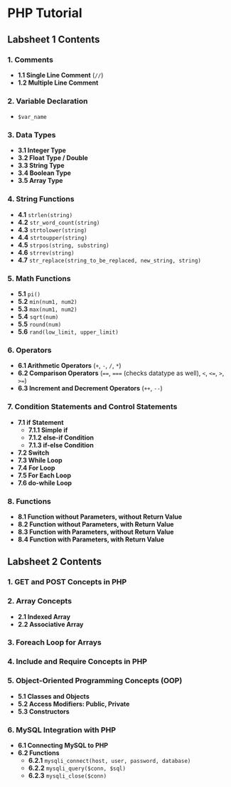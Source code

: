 # PHP Tutorial

## Labsheet 1 Contents

### 1. Comments
- **1.1 Single Line Comment** (`//`)
- **1.2 Multiple Line Comment**

### 2. Variable Declaration
- `$var_name`

### 3. Data Types
- **3.1 Integer Type**
- **3.2 Float Type / Double**
- **3.3 String Type**
- **3.4 Boolean Type**
- **3.5 Array Type**

### 4. String Functions
- **4.1** `strlen(string)`
- **4.2** `str_word_count(string)`
- **4.3** `strtolower(string)`
- **4.4** `strtoupper(string)`
- **4.5** `strpos(string, substring)`
- **4.6** `strrev(string)`
- **4.7** `str_replace(string_to_be_replaced, new_string, string)`

### 5. Math Functions
- **5.1** `pi()`
- **5.2** `min(num1, num2)`
- **5.3** `max(num1, num2)`
- **5.4** `sqrt(num)`
- **5.5** `round(num)`
- **5.6** `rand(low_limit, upper_limit)`

### 6. Operators
- **6.1 Arithmetic Operators** (`+`, `-`, `/`, `*`)
- **6.2 Comparison Operators** (`==`, `===` (checks datatype as well), `<`, `<=`, `>`, `>=`)
- **6.3 Increment and Decrement Operators** (`++`, `--`)

### 7. Condition Statements and Control Statements
- **7.1 if Statement**
  - **7.1.1 Simple if**
  - **7.1.2 else-if Condition**
  - **7.1.3 if-else Condition**
- **7.2 Switch**
- **7.3 While Loop**
- **7.4 For Loop**
- **7.5 For Each Loop**
- **7.6 do-while Loop**

### 8. Functions
- **8.1 Function without Parameters, without Return Value**
- **8.2 Function without Parameters, with Return Value**
- **8.3 Function with Parameters, without Return Value**
- **8.4 Function with Parameters, with Return Value**

## Labsheet 2 Contents

### 1. GET and POST Concepts in PHP

### 2. Array Concepts
- **2.1 Indexed Array**
- **2.2 Associative Array**

### 3. Foreach Loop for Arrays

### 4. Include and Require Concepts in PHP

### 5. Object-Oriented Programming Concepts (OOP)
- **5.1 Classes and Objects**
- **5.2 Access Modifiers: Public, Private**
- **5.3 Constructors**

### 6. MySQL Integration with PHP
- **6.1 Connecting MySQL to PHP**
- **6.2 Functions**
  - **6.2.1** `mysqli_connect(host, user, password, database)`
  - **6.2.2** `mysqli_query($conn, $sql)`
  - **6.2.3** `mysqli_close($conn)`
